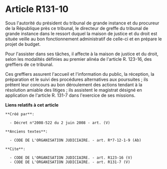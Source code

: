 # Article R131-10

Sous l'autorité du président du tribunal de grande instance et du procureur de la République près ce tribunal, le directeur
de greffe du tribunal de grande instance dans le ressort duquel la maison de justice et du droit est située veille au bon
fonctionnement administratif de celle-ci et en prépare le projet de budget. 

Pour l'assister dans ses tâches, il affecte à la maison de justice et du droit, selon les modalités définies au premier
alinéa de l'article R. 123-16, des greffiers de ce tribunal. 

Ces greffiers assurent l'accueil et l'information du public, la réception, la préparation et le suivi des procédures
alternatives aux poursuites ; ils prêtent leur concours au bon déroulement des actions tendant à la résolution amiable des
litiges ; ils assistent le magistrat désigné en application de l'article R. 131-7 dans l'exercice de ses missions.

**Liens relatifs à cet article**

	**Créé par**:

	  - Décret n°2008-522 du 2 juin 2008 - art. (V)

	**Anciens textes**:

	  - CODE DE L'ORGANISATION JUDICIAIRE. - art. R*7-12-1-9 (Ab)

	**Cite**:

	  - CODE DE L'ORGANISATION JUDICIAIRE. - art. R123-16 (V)
	  - CODE DE L'ORGANISATION JUDICIAIRE. - art. R131-7 (V)
